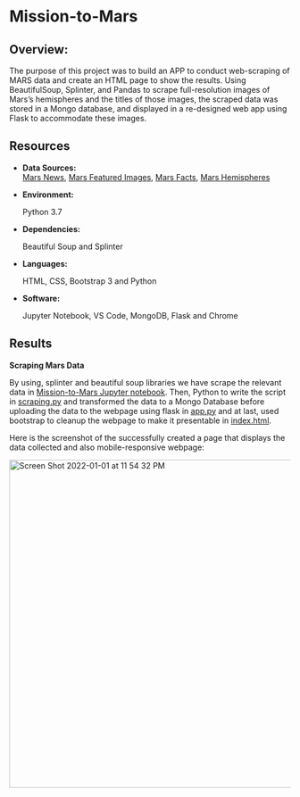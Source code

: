 # Mission-to-Mars
## Overview:
The purpose of this project was to build an APP to conduct web-scraping of MARS data and create an HTML page to show the results. Using BeautifulSoup, Splinter, and Pandas to scrape full-resolution images of Mars’s hemispheres and the titles of those images, the scraped data was stored in a Mongo database, and displayed in a re-designed web app using Flask to accommodate these images.

## Resources

- **Data Sources:**  
    [Mars News](https://mars.nasa.gov/news/?page=0&per_page=40&order=publish_date+desc%2Ccreated_at+desc&search=&category=19%2C165%2C184%2C204&blank_scope=Latest), [Mars Featured Images](https://spaceimages-mars.com/), [Mars Facts](https://galaxyfacts-mars.com/), [Mars Hemispheres](https://astrogeology.usgs.gov/search/results?q=hemisphere+enhanced&k1=target&v1=Mars)

- **Environment:**

   Python 3.7
- **Dependencies:**

   Beautiful Soup and Splinter
- **Languages:**

   HTML, CSS, Bootstrap 3 and Python
- **Software:**

   Jupyter Notebook, VS Code, MongoDB, Flask and Chrome

## Results
**Scraping Mars Data**

By using, splinter and beautiful soup libraries we have scrape the relevant data in [Mission-to-Mars Jupyter notebook](https://github.com/NensiH/Mission-to-Mars/blob/main/mars_scraping/Mission_to_Mars_Challenge.ipynb). Then, Python to write the script in [scraping.py](https://github.com/NensiH/Mission-to-Mars/blob/main/mars_scraping/scraping.py) and transformed the data to a Mongo Database before uploading the data to the webpage using flask in [app.py](https://github.com/NensiH/Mission-to-Mars/blob/main/mars_scraping/app.py) and at last, used bootstrap to cleanup the webpage to make it presentable in [index.html](https://github.com/NensiH/Mission-to-Mars/blob/main/mars_scraping/templates/index.html).

Here is the screenshot of the successfully created a page that displays the data collected and also mobile-responsive webpage:



<img width="588" alt="Screen Shot 2022-01-01 at 11 54 32 PM" src="https://user-images.githubusercontent.com/92277581/147867550-0b93ee26-7417-4b18-9142-1d6a235eb471.png">
